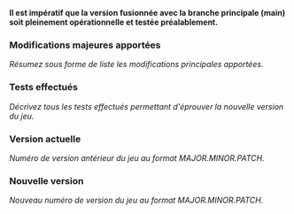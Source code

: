 **Il est impératif que la version fusionnée avec la branche principale (main) soit pleinement opérationnelle et testée préalablement.**

### Modifications majeures apportées

*Résumez sous forme de liste les modifications principales apportées.*

### Tests effectués

*Décrivez tous les tests effectués permettant d'éprouver la nouvelle version du jeu.*

### Version actuelle

*Numéro de version antérieur du jeu au format MAJOR.MINOR.PATCH.*

### Nouvelle version

*Nouveau numéro de version du jeu au format MAJOR.MINOR.PATCH.*